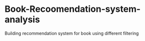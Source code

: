 # Book-Recoomendation-system-analysis
Building recommendation system for book using different filtering 
